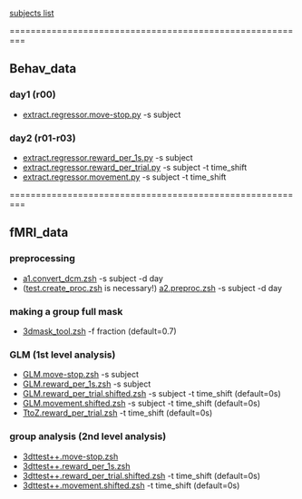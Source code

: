 [subjects list](https://docs.google.com/spreadsheets/d/1Nff2Vwh-_WPb08mhUoVqQHp2leh20ZHAsM6I09ljvBU/edit?usp=sharing)

=========================================================

## Behav_data

### day1 (r00)
- [extract.regressor.move-stop.py](https://github.com/psb629/labs/blob/master/GP/scripts/extract.regressor.move-stop.py) -s subject

### day2 (r01-r03)
- [extract.regressor.reward_per_1s.py](https://github.com/psb629/labs/blob/master/GP/scripts/extract.regressor.reward_per_1s.py) -s subject
- [extract.regressor.reward_per_trial.py](https://github.com/psb629/labs/blob/master/GP/scripts/extract.regressor.reward_per_trial.py) -s subject -t time_shift
- [extract.regressor.movement.py](https://github.com/psb629/labs/blob/master/GP/scripts/extract.regressor.movement.py) -s subject -t time_shift

=========================================================

## fMRI_data

### preprocessing
- [a1.convert_dcm.zsh](https://github.com/psb629/labs/blob/master/GP/scripts/a1.convert_dcm.zsh) -s subject -d day
- ([test.create_proc.zsh](https://github.com/psb629/labs/blob/master/GP/scripts/test.create_proc.zsh) is necessary!) [a2.preproc.zsh](https://github.com/psb629/labs/blob/master/GP/scripts/a2.preproc.zsh) -s subject -d day

### making a group full mask
- [3dmask_tool.zsh](https://github.com/psb629/labs/blob/master/GP/scripts/3dmask_tool.zsh) -f fraction (default=0.7)

### GLM (1st level analysis)
- [GLM.move-stop.zsh](https://github.com/psb629/labs/blob/master/GP/scripts/GLM.move-stop.zsh) -s subject
- [GLM.reward_per_1s.zsh](https://github.com/psb629/labs/blob/master/GP/scripts/GLM.reward_per_1s.zsh) -s subject
- [GLM.reward_per_trial.shifted.zsh](https://github.com/psb629/labs/blob/master/GP/scripts/GLM.reward_per_trial.shifted.zsh) -s subject -t time_shift (default=0s)
- [GLM.movement.shifted.zsh](https://github.com/psb629/labs/blob/master/GP/scripts/GLM.movement.shifted.zsh) -s subject -t time_shift (default=0s)
- [TtoZ.reward_per_trial.zsh](https://github.com/psb629/labs/blob/master/GP/scripts/TtoZ.reward_per_trial.zsh) -t time_shift (default=0s)

### group analysis (2nd level analysis)
- [3dttest++.move-stop.zsh](https://github.com/psb629/labs/blob/master/GP/scripts/3dttest++.move-stop.zsh)
- [3dttest++.reward_per_1s.zsh](https://github.com/psb629/labs/blob/master/GP/scripts/3dttest++.reward_per_1s.zsh)
- [3dttest++.reward_per_trial.shifted.zsh](https://github.com/psb629/labs/blob/master/GP/scripts/3dttest++.reward_per_trial.shifted.zsh) -t time_shift (default=0s)
- [3dttest++.movement.shifted.zsh](https://github.com/psb629/labs/blob/master/GP/scripts/3dttest++.movement.shifted.zsh) -t time_shift (default=0s)
